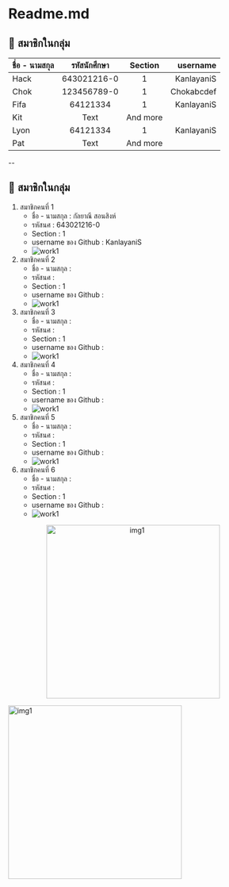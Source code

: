 # Readme.md
## 🚀 สมาชิกในกลุ่ม

| ชื่อ - นามสกุล      | รหัสนักศึกษา | Section     | username  |
| :---        |    :----:   |    :----: |   ---:
| Hack      | 643021216-0      |  1  | KanlayaniS |
| Chok   | 123456789-0        | 1      | Chokabcdef|
| Fifa      | 64121334      |  1  | KanlayaniS |
| Kit   | Text        | And more      | |
| Lyon      | 64121334      |  1  | KanlayaniS |
| Pat   | Text        | And more      | |
-- 
## 🚀 สมาชิกในกลุ่ม
  1. สมาชิกคนที่ 1
       - ชื่อ - นามสกุล : กัลยาณี สอนสิงห์
       - รหัสนศ : 643021216-0
       - Section : 1
       - username ของ Github : KanlayaniS
       - ![work1](work1/0.png)
  2. สมาชิกคนที่ 2
     + ชื่อ - นามสกุล :
     + รหัสนศ :
     + Section : 1
     + username ของ Github :
     + ![work1](work1/0.png)
  3. สมาชิกคนที่ 3
     + ชื่อ - นามสกุล :
     + รหัสนศ :
     + Section : 1
     + username ของ Github :
     + ![work1](work1/0.png)
  4. สมาชิกคนที่ 4
     + ชื่อ - นามสกุล :
     + รหัสนศ :
     + Section : 1
     + username ของ Github :
     + ![work1](work1/0.png)
  5. สมาชิกคนที่ 5
     + ชื่อ - นามสกุล :
     + รหัสนศ :
     + Section : 1
     + username ของ Github :
     + ![work1](work1/0.png)
  6. สมาชิกคนที่ 6
     + ชื่อ - นามสกุล :
     + รหัสนศ :
     + Section : 1
     + username ของ Github :
     + ![work1](work1/0.png)

<p align="center">
  <img src="work1/0.png" width="350" height="350" title="img1">
</p>

<p align="left">
  <img src="work1/1.png" width="350" height="350" title="img1">
</p>
